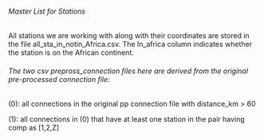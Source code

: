 ###### Master List for Stations
All stations we are working with along with their coordinates are stored in the file all_sta_in_notin_Africa.csv. The In_africa column indicates whether the station is on the African continent. 

###### The two csv prepross_connection files here are derived from the original pre-processed connection file:

(0): all connections in the original pp connection file with distance_km > 60

(1): all connections in (0) that have at least one station in the pair having comp as [1,2,Z]
